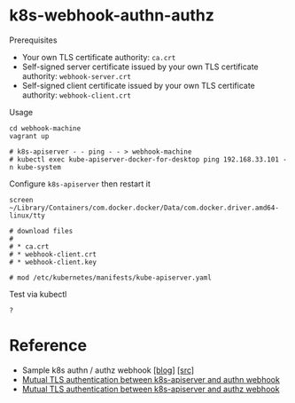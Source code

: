 # k8s-webhook-authn-authz

Prerequisites

* Your own TLS certificate authority: `ca.crt`
* Self-signed server certificate issued by your own TLS certificate authority: `webhook-server.crt`
* Self-signed client certificate issued by your own TLS certificate authority: `webhook-client.crt`

Usage

```
cd webhook-machine
vagrant up

# k8s-apiserver - - ping - - > webhook-machine
# kubectl exec kube-apiserver-docker-for-desktop ping 192.168.33.101 -n kube-system
```

Configure `k8s-apiserver` then restart it

```
screen ~/Library/Containers/com.docker.docker/Data/com.docker.driver.amd64-linux/tty

# download files
#
# * ca.crt
# * webhook-client.crt
# * webhook-client.key

# mod /etc/kubernetes/manifests/kube-apiserver.yaml
```

Test via kubectl

```
?
```

# Reference

* Sample k8s authn / authz webhook [[blog]](https://medium.com/google-cloud/kubernetes-webhook-authentication-authorization-with-minikube-67b2b385ffd1) [[src]](https://github.com/salrashid123/k8s_webhook_helloworld)
* [Mutual TLS authentication between k8s-apiserver and authn webhook](https://kubernetes.io/docs/admin/authentication/#webhook-token-authentication)
* [Mutual TLS authentication between k8s-apiserver and authz webhook](https://kubernetes.io/docs/admin/authorization/webhook/#configuration-file-format)
